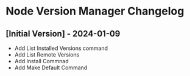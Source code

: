 # Node Version Manager Changelog

## [Initial Version] - 2024-01-09

- Add List Installed Versions command
- Add List Remote Versions
- Add Install Commnad
- Add Make Default Command